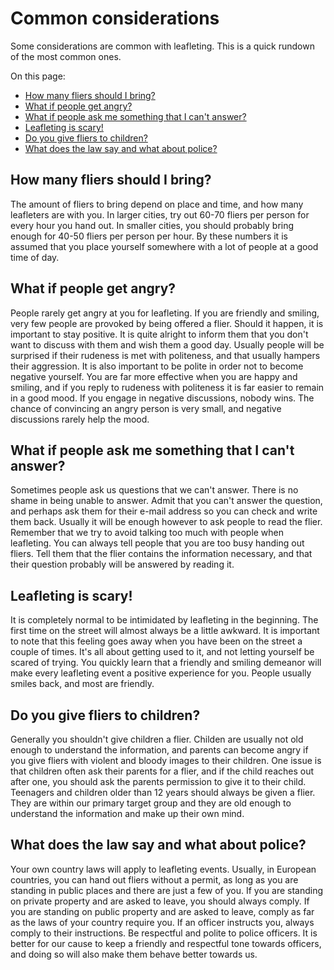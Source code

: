 # Common considerations

Some considerations are common with leafleting. This is a quick rundown of the most common ones.    

On this page:

- [How many fliers should I bring?](#how-many-fliers-should-i-bring)
- [What if people get angry?](#what-if-people-get-angry)
- [What if people ask me something that I can't answer?](#what-if-people-ask-me-something-i-cant-answer)
- [Leafleting is scary!](#leafleting-is-scary)
- [Do you give fliers to children?](#do-you-give-fliers-to-children)
- [What does the law say and what about police?](#what-does-the-law-say-and-what-about-police)

## <a name="how-many-fliers-should-i-bring"></a>How many fliers should I bring?

The amount of fliers to bring depend on place and time, and how many leafleters are with you. In larger cities, try out 60-70 fliers per person for every hour you hand out. In smaller cities, you should probably bring enough for 40-50 fliers per person per hour. By these numbers it is assumed that you place yourself somewhere with a lot of people at a good time of day.

## <a name="what-if-people-get-angry"></a>What if people get angry?

People rarely get angry at you for leafleting. If you are friendly and smiling, very few people are provoked by being offered a flier. Should it happen, it is important to stay positive. It is quite alright to inform them that you don't want to discuss with them and wish them a good day. Usually people will be surprised if their rudeness is met with politeness, and that usually hampers their aggression. It is also important to be polite in order not to become negative yourself. You are far more effective when you are happy and smiling, and if you reply to rudeness with politeness it is far easier to remain in a good mood. If you engage in negative discussions, nobody wins. The chance of convincing an angry person is very small, and negative discussions rarely help the mood.

## <a name="what-if-people-ask-me-something-i-cant-answer"></a>What if people ask me something that I can't answer?

Sometimes people ask us questions that we can't answer. There is no shame in being unable to answer. Admit that you can't answer the question, and perhaps ask them for their e-mail address so you can check and write them back. Usually it will be enough however to ask people to read the flier. Remember that we try to avoid talking too much with people when leafleting. You can always tell people that you are too busy handing out fliers. Tell them that the flier contains the information necessary, and that their question probably will be answered by reading it.

## <a name="leafleting-is-scary"></a>Leafleting is scary!

It is completely normal to be intimidated by leafleting in the beginning. The first time on the street will almost always be a little awkward. It is important to note that this feeling goes away when you have been on the street a couple of times. It's all about getting used to it, and not letting yourself be scared of trying. You quickly learn that a friendly and smiling demeanor will make every leafleting event a positive experience for you. People usually smiles back, and most are friendly.

## <a name="do-you-give-fliers-to-children"></a>Do you give fliers to children?

Generally you shouldn't give children a flier. Childen are usually not old enough to understand the information, and parents can become angry if you give fliers with violent and bloody images to their children. One issue is that children often ask their parents for a flier, and if the child reaches out after one, you should ask the parents permission to give it to their child. Teenagers and children older than 12 years should always be given a flier. They are within our primary target group and they are old enough to understand the information and make up their own mind.

## <a name="what-does-the-law-say-and-what-about-police"></a>What does the law say and what about police?

Your own country laws will apply to leafleting events. Usually, in European countries, you can hand out fliers without a permit, as long as you are standing in public places and there are just a few of you. If you are standing on private property and are asked to leave, you should always comply. If you are standing on public property and are asked to leave, comply as far as the laws of your country require you. If an officer instructs you, always comply to their instructions. Be respectful and polite to police officers. It is better for our cause to keep a friendly and respectful tone towards officers, and doing so will also make them behave better towards us.
